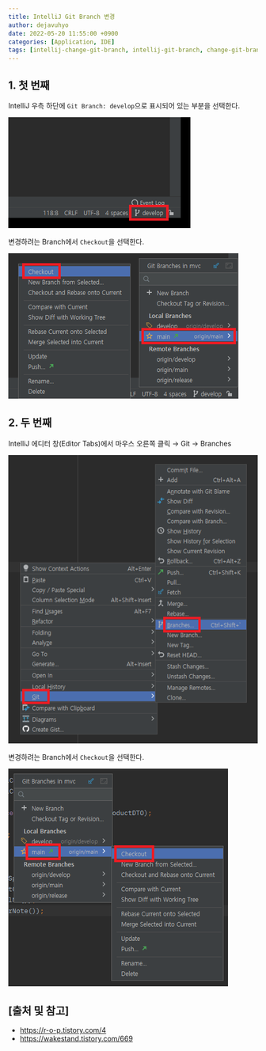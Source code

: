 ```yaml
---
title: IntelliJ Git Branch 변경
author: dejavuhyo
date: 2022-05-20 11:55:00 +0900
categories: [Application, IDE]
tags: [intellij-change-git-branch, intellij-git-branch, change-git-branch, 인텔리제이-깃-브랜치-변경, 깃-브랜치-변경, 브랜치-변경]
---
```


## 1. 첫 번째
IntelliJ 우측 하단에 `Git Branch: develop`으로 표시되어 있는 부분을 선택한다.

![intellij-right](/assets/img/2022-05-20-intellij-change-git-branch/intellij-right.png)

변경하려는 Branch에서 `Checkout`을 선택한다.

![checkout](/assets/img/2022-05-20-intellij-change-git-branch/checkout.png)

## 2. 두 번째
IntelliJ 에디터 창(Editor Tabs)에서 마우스 오른쪽 클릭 → Git → Branches

![right-click](/assets/img/2022-05-20-intellij-change-git-branch/right-click.png)

변경하려는 Branch에서 `Checkout`을 선택한다.

![right-click-checkout](/assets/img/2022-05-20-intellij-change-git-branch/right-click-checkout.png)

## [출처 및 참고]
* <https://r-o-p.tistory.com/4>
* <https://wakestand.tistory.com/669>
